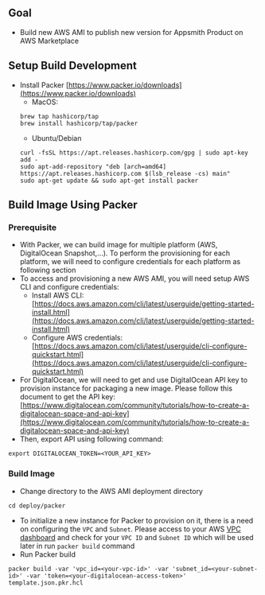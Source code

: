 ## Goal
- Build new AWS AMI to publish new version for Appsmith Product on AWS Marketplace

## Setup Build Development
- Install Packer [https://www.packer.io/downloads](https://www.packer.io/downloads)
  - MacOS:
  ```
  brew tap hashicorp/tap
  brew install hashicorp/tap/packer
  ```
  - Ubuntu/Debian
  ```
  curl -fsSL https://apt.releases.hashicorp.com/gpg | sudo apt-key add -
  sudo apt-add-repository "deb [arch=amd64] https://apt.releases.hashicorp.com $(lsb_release -cs) main"
  sudo apt-get update && sudo apt-get install packer

## Build Image Using Packer
### Prerequisite
- With Packer, we can build image for multiple platform (AWS, DigitalOcean Snapshot,...). To perform the provisioning for each platform, we will need to configure credentials for each platform as following section
- To access and provisioning a new AWS AMI, you will need setup AWS CLI and configure credentials:
	- Install AWS CLI: [https://docs.aws.amazon.com/cli/latest/userguide/getting-started-install.html](https://docs.aws.amazon.com/cli/latest/userguide/getting-started-install.html)
	- Configure AWS credentials: [https://docs.aws.amazon.com/cli/latest/userguide/cli-configure-quickstart.html](https://docs.aws.amazon.com/cli/latest/userguide/cli-configure-quickstart.html)
- For DigitalOcean, we will need to get and use DigitalOcean API key to provision instance for packaging a new image. Please follow this document to get the API key: [https://www.digitalocean.com/community/tutorials/how-to-create-a-digitalocean-space-and-api-key](https://www.digitalocean.com/community/tutorials/how-to-create-a-digitalocean-space-and-api-key)
- Then, export API using following command:
```
export DIGITALOCEAN_TOKEN=<YOUR_API_KEY>
```
### Build Image
- Change directory to the AWS AMI deployment directory
```
cd deploy/packer
```
- To initialize a new instance for Packer to provision on it, there is a need on configuring the `VPC` and `Subnet`. Please access to your AWS [VPC dashboard](https://console.aws.amazon.com/vpc/home) and check for your `VPC ID` and `Subnet ID` which will be used later in run `packer build` command
- Run Packer build
```
packer build -var 'vpc_id=<your-vpc-id>' -var 'subnet_id=<your-subnet-id>' -var 'token=<your-digitalocean-access-token>' template.json.pkr.hcl
```
